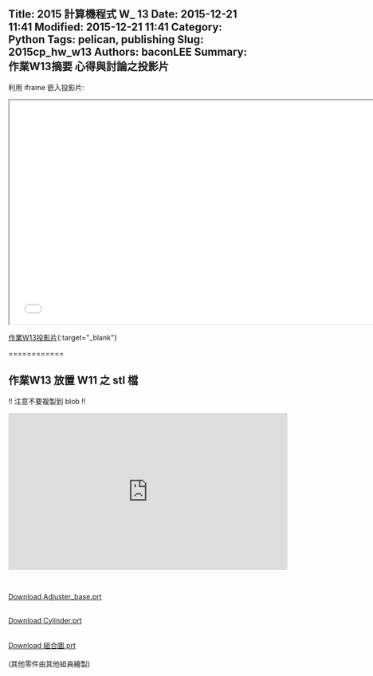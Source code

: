 Title: 2015 計算機程式 W_ 13
Date: 2015-12-21 11:41
Modified: 2015-12-21 11:41
Category: Python
Tags: pelican, publishing
Slug: 2015cp_hw_w13
Authors: baconLEE
Summary: 作業W13摘要
心得與討論之投影片
---------------------

利用 iframe 嵌入投影片:

<iframe src="cadp_w13_lecture.html" width="750" height="450"></iframe>

[作業W13投影片](cadp_w13_lecture.html){:target="_blank"}

============

作業W13  放置 W11 之 stl 檔
-------------------------
!! 注意不要複製到 blob !!
<iframe width="560" height="315" src="https://www.youtube.com/embed/Y3miCQSjFAM?list=PL6na4qQvaKVLf6RwFlDugeniFGoOILa_8" frameborder="0" allowfullscreen></iframe> <p>
<br>
<p align="left"><a href="https://copy.com/N3UMXC3w61FmhNu2">Download Adjuster_base.prt</a>
<br>
<script src="https://embed.github.com/view/3d/baconLEE/group3/master/Adjuster%20Base.stl"></script>
<br>
<p align="left"><a href="https://copy.com/CMiQHlyVkUHlhzHA">Download Cylinder.prt</a>
<br>
<script src="https://embed.github.com/view/3d/baconLEE/group3/master/cylinder.stl"></script>
<br>
<p align="left"><a href="https://copy.com/Z3yommjZLpwCLrAL">Download 組合圖.prt</a>
<br>
<script src="https://embed.github.com/view/3d/baconLEE/group3/master/asm0001.stl"></script>
<br>
(其他零件由其他組員繪製)




